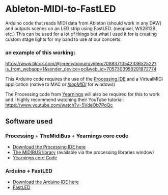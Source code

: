 # Ableton-MIDI-to-FastLED
Arduino code that reads MIDI data from Ableton (should work in any DAW) and outputs scenes on an LED strip using FastLED. (neopixel, WS2812B, etc.) This can be used for a lot of things but what I used it for is creating custom stage lights for my band to use at our concerts.

### an example of this working:
https://www.tiktok.com/@jeremyboyum/video/7088371054233652522?is_from_webapp=1&sender_device=pc&web_id=7057303959291872774

This Arduino code requires the use of the [Processing IDE](https://processing.org/download) and a VirtualMIDI application (native to MAC or *[loopMIDI](https://www.tobias-erichsen.de/software/loopmidi.html)* for windows)

The Processing code from [Yearnings](https://github.com/yearnings/MidiToNeopixel/tree/main/Processing/MidiToSerial) will also be required for this to work and I highly recommend watching their YouTube tutorial: https://www.youtube.com/watch?v=5VdeOb7PoQc

## Software used
### Processing + TheMidiBus + Yearnings core code
* [Download the Processing IDE here](https://processing.org/download)
* [The MIDIBUS library](http://www.smallbutdigital.com/projects/themidibus/) (available via the processing libraries window)
* [Yearnings core Code](https://github.com/yearnings/MidiToNeopixel/tree/main/Processing/MidiToSerial) 

### Arduino + FastLED
* [Download the Arduino IDE here](https://www.arduino.cc/en/software)
* [FastLED](https://fastled.io/)
